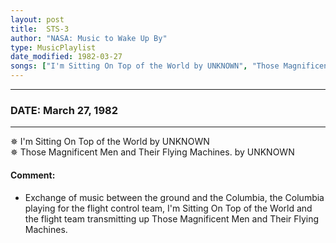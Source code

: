 ```yaml
---
layout: post
title:  STS-3
author: "NASA: Music to Wake Up By"
type: MusicPlaylist
date_modified: 1982-03-27
songs: ["I'm Sitting On Top of the World by UNKNOWN", "Those Magnificent Men and Their Flying Machines. by UNKNOWN"]
---
```


----
### DATE: March 27, 1982
----
✵ I'm Sitting On Top of the World by UNKNOWN  &nbsp;<br />
✵ Those Magnificent Men and Their Flying Machines. by UNKNOWN

#### Comment:
* Exchange of music between the ground and the Columbia, the Columbia playing for the flight control team, I'm Sitting On Top of the World and the flight team transmitting up Those Magnificent Men and Their Flying Machines.




<br/>
<center>
	<a target="_blank"
	   href="https://twitter.com/intent/tweet?hashtags=Space,NASA,Playlist,NASAWakeupCalls,SpaceProgram&text={{ page.author}}, '{{ page.songs.first }}' {{ page.title }}, {{ page.date | date: '%B %d, %Y' }}. {{ site.url }}{{ page.url }}&via=nasawakeupcalls"><i class="fab fa-twitter" alt="Tweet this page" style="font-size: 1.3em;"></i></a>
	&nbsp; 	<i class="fas fa-user-astronaut" style="font-size: 1.5em;"></i> &nbsp;
    <a id="custom_amazon_link"
       type="amzn" search="#"
       category="popular music">
    <i class="fab fa-amazon" style="font-size: 1.3em;"></i></a>
</center>

<!-- Randomly resolve an individual entry from a song array -->
<script src="/assets/javascript/seedrandom.min.js"></script>
<script>
  var wake_me_up = ["I'm Sitting On Top of the World by UNKNOWN", "Those Magnificent Men and Their Flying Machines. by UNKNOWN"];
  var prng = new Math.seedrandom();
  function randomSong() {
    song = wake_me_up[Math.floor(Math.random() * wake_me_up.length)];
    var amazon_link = document.getElementById("custom_amazon_link");
    amazon_link.setAttribute("search", song);
  }
  window.onload = randomSong();
</script>

